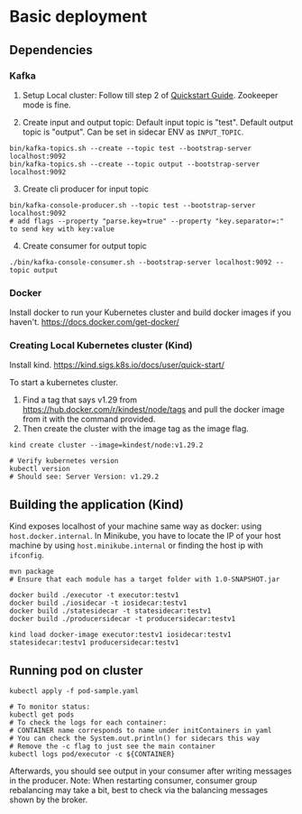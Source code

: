 # Basic deployment

## Dependencies

### Kafka
1. Setup Local cluster: Follow till step 2 of [Quickstart Guide](https://kafka.apache.org/quickstart). Zookeeper mode is fine.

2. Create input and output topic: Default input topic is "test". Default output topic is "output". Can be set in sidecar ENV as `INPUT_TOPIC`. 
```shell
bin/kafka-topics.sh --create --topic test --bootstrap-server localhost:9092
bin/kafka-topics.sh --create --topic output --bootstrap-server localhost:9092
```

3. Create cli producer for input topic
```shell
bin/kafka-console-producer.sh --topic test --bootstrap-server localhost:9092
# add flags --property "parse.key=true" --property "key.separator=:" to send key with key:value
```

4. Create consumer for output topic
```shell
./bin/kafka-console-consumer.sh --bootstrap-server localhost:9092 --topic output
```
### Docker

Install docker to run your Kubernetes cluster and build docker images if you haven't.
https://docs.docker.com/get-docker/

### Creating Local Kubernetes cluster (Kind)
Install kind. https://kind.sigs.k8s.io/docs/user/quick-start/

To start a kubernetes cluster. 
1. Find a tag that says v1.29 from https://hub.docker.com/r/kindest/node/tags and pull the docker image from it with the command provided. 
2. Then create the cluster with the image tag as the image flag.
```shell
kind create cluster --image=kindest/node:v1.29.2

# Verify kubernetes version
kubectl version
# Should see: Server Version: v1.29.2
```

## Building the application (Kind)

Kind exposes localhost of your machine same way as docker: using `host.docker.internal`. In Minikube, you have to locate the IP of your host machine by using `host.minikube.internal` or finding the host ip with `ifconfig`.
```shell
mvn package
# Ensure that each module has a target folder with 1.0-SNAPSHOT.jar

docker build ./executor -t executor:testv1
docker build ./iosidecar -t iosidecar:testv1
docker build ./statesidecar -t statesidecar:testv1
docker build ./producersidecar -t producersidecar:testv1

kind load docker-image executor:testv1 iosidecar:testv1 statesidecar:testv1 producersidecar:testv1
```

## Running pod on cluster

```shell
kubectl apply -f pod-sample.yaml

# To monitor status:
kubectl get pods
# To check the logs for each container:
# CONTAINER name corresponds to name under initContainers in yaml
# You can check the System.out.println() for sidecars this way 
# Remove the -c flag to just see the main container
kubectl logs pod/executor -c ${CONTAINER} 
```

Afterwards, you should see output in your consumer after writing messages in the producer. Note: When restarting consumer, consumer group rebalancing may take a bit, best to check via the balancing messages shown by the broker.